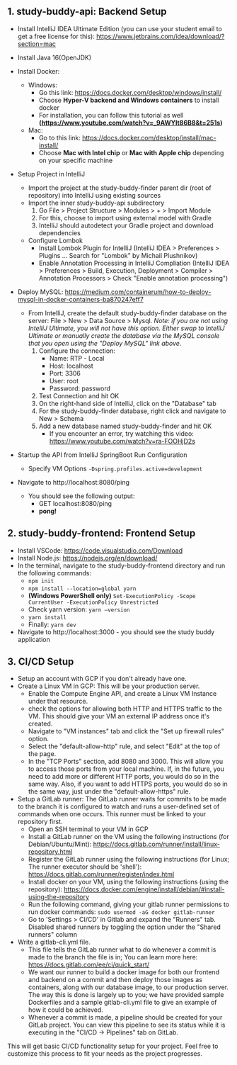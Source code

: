 ## 1. study-buddy-api: Backend Setup

 - Install IntelliJ IDEA Ultimate Edition (you can use your student email to get a free license for this): https://www.jetbrains.com/idea/download/?section=mac
 - Install Java 16(OpenJDK)
 - Install Docker:
   - Windows:
     - Go this link: https://docs.docker.com/desktop/windows/install/
     - Choose **Hyper-V backend and Windows containers** to install docker
     - For installation, you can follow this tutorial as well
			  **(https://www.youtube.com/watch?v=_9AWYlt86B8&t=251s)**
   - Mac:
     - Go to this link: https://docs.docker.com/desktop/install/mac-install/
     - Choose **Mac with Intel chip** or **Mac with Apple chip** depending on your specific machine

 - Setup Project in IntelliJ
   - Import the project at the study-buddy-finder parent dir (root of repository) into IntelliJ using existing sources
   - Import the inner study-buddy-api subdirectory
     1. Go File > Project Structure > Modules > + > Import Module
     2. For this, choose to import using external model with Gradle
     3. IntelliJ should autodetect your Gradle project and download dependencies
   - Configure Lombok
     - Install Lombok Plugin for IntelliJ (IntelliJ IDEA > Preferences > Plugins ... Search for "Lombok" by Michail Plushnikov)
     - Enable Annotation Processing in IntelliJ Compliation (IntelliJ IDEA > Preferences > Build, Execution, Deployment > Compiler > Annotation Processors > Check "Enable annotation processing")
 - Deploy MySQL: https://medium.com/containerum/how-to-deploy-mysql-in-docker-containers-ba870247eff7
   - From IntelliJ, create the default study-buddy-finder database on the server: File > New > Data Source > Mysql. _Note: if you are not using IntelliJ Ultimate, you will not have this option. Either swap to IntelliJ Ultimate or manually create the database via the MySQL console that you open using the "Deploy MySQL" link above._
     1. Configure the connection:
        - Name: RTP - Local
        - Host: localhost
        - Port: 3306
        - User: root
        - Password: password
     2. Test Connection and hit OK
     3. On the right-hand side of IntelliJ, click on the "Database" tab
     4. For the study-buddy-finder database, right click and navigate to New > Schema
     5. Add a new database named study-buddy-finder and hit OK
        - If you encounter an error, try watching this video: https://www.youtube.com/watch?v=ra-FOOHjD2s
 - Startup the API from IntelliJ SpringBoot Run Configuration
   - Specify VM Options
     `-Dspring.profiles.active=development`
 - Navigate to http://localhost:8080/ping
   - You should see the following output:
     - GET localhost:8080/ping
     - **pong!**

## 2. study-buddy-frontend: Frontend Setup

 - Install VSCode: https://code.visualstudio.com/Download
 - Install Node.js: https://nodejs.org/en/download/
 - In the terminal, navigate to the study-buddy-frontend directory and run the following commands:
   - `npm init`
   - `npm install --location=global yarn`
   - **(Windows PowerShell only)** `Set-ExecutionPolicy -Scope CurrentUser -ExecutionPolicy Unrestricted`
   - Check yarn version: `yarn –version`
   - `yarn install`
   - Finally: `yarn dev`
 - Navigate to http://localhost:3000 - you should see the study buddy application

## 3. CI/CD Setup

 - Setup an account with GCP if you don't already have one.
 - Create a Linux VM in GCP: This will be your production server.
   - Enable the Compute Engine API, and create a Linux VM Instance under that resource.
   - check the options for allowing both HTTP and HTTPS traffic to the VM. This should give your VM an external IP address once it's created.
   - Navigate to "VM instances" tab and click the "Set up firewall rules" option.
   - Select the "default-allow-http" rule, and select "Edit" at the top of the page.
   - In the "TCP Ports" section, add 8080 and 3000. This will allow you to access those ports from your local machine. If, in the future, you need to add more or different HTTP ports, you would do so in the same way. Also, if you want to add HTTPS ports, you would do so in the same way, just under the "default-allow-https" rule.
 - Setup a GitLab runner: The GitLab runner waits for commits to be made to the branch it is configured to watch and runs a user-defined set of commands when one occurs. This runner must be linked to your repository first.
   - Open an SSH terminal to your VM in GCP
   - Install a GitLab runner on the VM using the following instructions (for Debian/Ubuntu/Mint): https://docs.gitlab.com/runner/install/linux-repository.html 
   - Register the GitLab runner using the following instructions (for Linux; The runner executor should be 'shell'): https://docs.gitlab.com/runner/register/index.html 
   - Install docker on your VM, using the following instructions (using the repository): https://docs.docker.com/engine/install/debian/#install-using-the-repository 
   - Run the following command, giving your gitlab runner permissions to run docker commands: `sudo usermod -aG docker gitlab-runner` 
   - Go to 'Settings > CI/CD' in Gitlab and expand the "Runners" tab. Disabled shared runners by toggling the option under the "Shared runners" column
 - Write a gitlab-cli.yml file.
   - This file tells the GitLab runner what to do whenever a commit is made to the branch the file is in; You can learn more here: https://docs.gitlab.com/ee/ci/quick_start/
   - We want our runner to build a docker image for both our frontend and backend on a commit and then deploy those images as containers, along with our database image, to our production server. The way this is done is largely up to you; we have provided sample Dockerfiles and a sample gitlab-cli.yml file to give an example of how it could be achieved.
   - Whenever a commit is made, a pipeline should be created for your GitLab project. You can view this pipeline to see its status while it is executing in the "CI/CD -> Pipelines" tab on GitLab.

This will get basic CI/CD functionality setup for your project. Feel free to customize this process to fit your needs as the project progresses.

